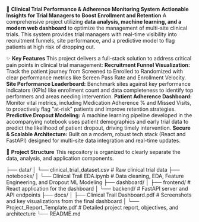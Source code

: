 💊 **Clinical Trial Performance & Adherence Monitoring System**
**Actionable Insights for Trial Managers to Boost Enrollment and Retention**
A comprehensive project utilizing **data analysis, machine learning, and a modern web dashboard** to optimize the management of multi-site clinical trials. This system provides trial managers with real-time visibility into recruitment funnels, site performance, and a predictive model to flag patients at high risk of dropping out.

✨ **Key Features**
This project delivers a full-stack solution to address critical pain points in clinical trial management:
**Recruitment Funnel Visualization:** Track the patient journey from Screened to Enrolled to Randomized with clear performance metrics like Screen Pass Rate and Enrollment Velocity.
**Site Performance Leaderboard:** Benchmark sites against key performance indicators (KPIs) like enrollment count and data completeness to identify top performers and areas needing intervention.
**Patient Adherence Dashboard:** Monitor vital metrics, including Medication Adherence % and Missed Visits, to proactively flag "at-risk" patients and improve retention strategies.
**Predictive Dropout Modeling:** A machine learning pipeline developed in the accompanying notebook uses patient demographics and early trial data to predict the likelihood of patient dropout, driving timely intervention.
**Secure & Scalable Architecture:** Built on a modern, robust tech stack (React and FastAPI) designed for multi-site data integration and real-time updates.

📁 **Project Structure**
This repository is organized to clearly separate the data, analysis, and application components.

├── data/
│   └── clinical_trial_dataset.csv  # Raw clinical trial data
├── notebooks/
│   └── Clinical Trail EDA.ipynb    # Data cleaning, EDA, Feature Engineering, and Dropout ML Modeling
├── dashboard/
│   ├── frontend/                   # React application for the dashboard
│   └── backend/                    # FastAPI server and API endpoints
├── docs/
│   ├── Clinical Trail Dashboard.pdf # Screenshots and key visualizations from the final dashboard
│   └── Project_Report_Template.pdf  # Detailed project report, objectives, and architecture
└── README.md
